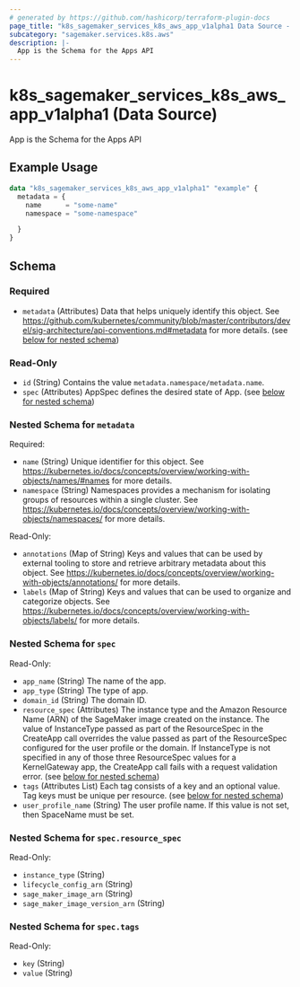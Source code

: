 ```yaml
---
# generated by https://github.com/hashicorp/terraform-plugin-docs
page_title: "k8s_sagemaker_services_k8s_aws_app_v1alpha1 Data Source - terraform-provider-k8s"
subcategory: "sagemaker.services.k8s.aws"
description: |-
  App is the Schema for the Apps API
---
```


# k8s_sagemaker_services_k8s_aws_app_v1alpha1 (Data Source)

App is the Schema for the Apps API

## Example Usage

```terraform
data "k8s_sagemaker_services_k8s_aws_app_v1alpha1" "example" {
  metadata = {
    name      = "some-name"
    namespace = "some-namespace"

  }
}
```

<!-- schema generated by tfplugindocs -->
## Schema

### Required

- `metadata` (Attributes) Data that helps uniquely identify this object. See https://github.com/kubernetes/community/blob/master/contributors/devel/sig-architecture/api-conventions.md#metadata for more details. (see [below for nested schema](#nestedatt--metadata))

### Read-Only

- `id` (String) Contains the value `metadata.namespace/metadata.name`.
- `spec` (Attributes) AppSpec defines the desired state of App. (see [below for nested schema](#nestedatt--spec))

<a id="nestedatt--metadata"></a>
### Nested Schema for `metadata`

Required:

- `name` (String) Unique identifier for this object. See https://kubernetes.io/docs/concepts/overview/working-with-objects/names/#names for more details.
- `namespace` (String) Namespaces provides a mechanism for isolating groups of resources within a single cluster. See https://kubernetes.io/docs/concepts/overview/working-with-objects/namespaces/ for more details.

Read-Only:

- `annotations` (Map of String) Keys and values that can be used by external tooling to store and retrieve arbitrary metadata about this object. See https://kubernetes.io/docs/concepts/overview/working-with-objects/annotations/ for more details.
- `labels` (Map of String) Keys and values that can be used to organize and categorize objects. See https://kubernetes.io/docs/concepts/overview/working-with-objects/labels/ for more details.


<a id="nestedatt--spec"></a>
### Nested Schema for `spec`

Read-Only:

- `app_name` (String) The name of the app.
- `app_type` (String) The type of app.
- `domain_id` (String) The domain ID.
- `resource_spec` (Attributes) The instance type and the Amazon Resource Name (ARN) of the SageMaker image created on the instance.  The value of InstanceType passed as part of the ResourceSpec in the CreateApp call overrides the value passed as part of the ResourceSpec configured for the user profile or the domain. If InstanceType is not specified in any of those three ResourceSpec values for a KernelGateway app, the CreateApp call fails with a request validation error. (see [below for nested schema](#nestedatt--spec--resource_spec))
- `tags` (Attributes List) Each tag consists of a key and an optional value. Tag keys must be unique per resource. (see [below for nested schema](#nestedatt--spec--tags))
- `user_profile_name` (String) The user profile name. If this value is not set, then SpaceName must be set.

<a id="nestedatt--spec--resource_spec"></a>
### Nested Schema for `spec.resource_spec`

Read-Only:

- `instance_type` (String)
- `lifecycle_config_arn` (String)
- `sage_maker_image_arn` (String)
- `sage_maker_image_version_arn` (String)


<a id="nestedatt--spec--tags"></a>
### Nested Schema for `spec.tags`

Read-Only:

- `key` (String)
- `value` (String)
